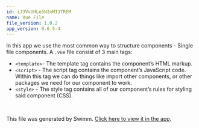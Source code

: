 ```yaml
---
id: iJ3VvUHLe5NInMI3TREM
name: Vue File
file_version: 1.0.2
app_version: 0.6.5-4
---
```


In this app we use the most common way to structure components - Single file components.
A `.vue` file consist of 3 main tags:  
* `<template>`- The template tag contains the component’s HTML markup.
* `<script>` -  The script tag contains the component’s JavaScript code. Within this tag we can do things like import other components, or other packages we need for our component to work.
* `<style>` -  The style tag contains all of our component’s rules for styling said component (CSS).


<br/>

This file was generated by Swimm. [Click here to view it in the app](https://app.swimm.io/repos/DvJKcoPbOxqDEprL3Lun/docs/iJ3VvUHLe5NInMI3TREM).